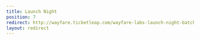 ```yaml
---
title: Launch Night
position: 7
redirect: http://wayfare.ticketleap.com/wayfare-labs-launch-night-batch-2/
layout: redirect
---
```


